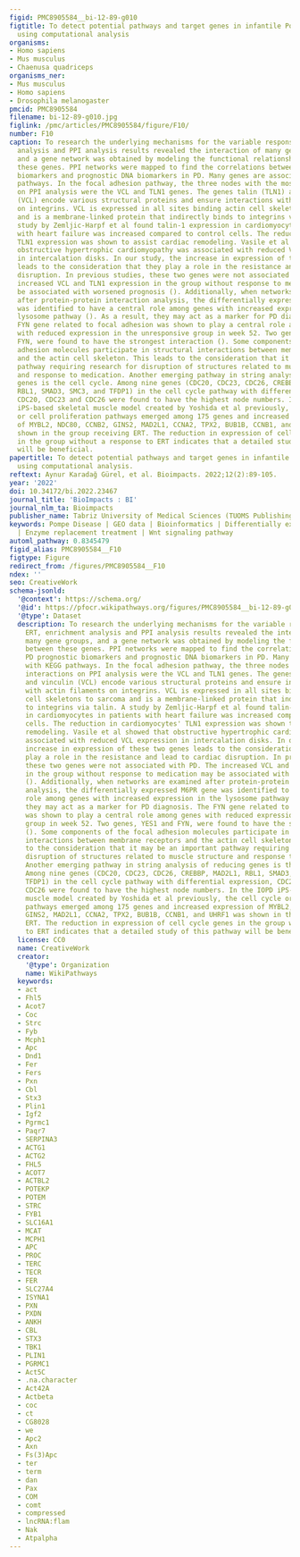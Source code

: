 ```yaml
---
figid: PMC8905584__bi-12-89-g010
figtitle: To detect potential pathways and target genes in infantile Pompe patients
  using computational analysis
organisms:
- Homo sapiens
- Mus musculus
- Chaenusa quadriceps
organisms_ner:
- Mus musculus
- Homo sapiens
- Drosophila melanogaster
pmcid: PMC8905584
filename: bi-12-89-g010.jpg
figlink: /pmc/articles/PMC8905584/figure/F10/
number: F10
caption: To research the underlying mechanisms for the variable response to ERT, enrichment
  analysis and PPI analysis results revealed the interaction of many gene groups,
  and a gene network was obtained by modeling the functional relationships between
  these genes. PPI networks were mapped to find the correlations between PD prognostic
  biomarkers and prognostic DNA biomarkers in PD. Many genes are associated with KEGG
  pathways. In the focal adhesion pathway, the three nodes with the most interactions
  on PPI analysis were the VCL and TLN1 genes. The genes talin (TLN1) and vinculin
  (VCL) encode various structural proteins and ensure interactions with actin filaments
  on integrins. VCL is expressed in all sites binding actin cell skeletons to sarcoma
  and is a membrane-linked protein that indirectly binds to integrins via talin. A
  study by Zemljic-Harpf et al found talin-1 expression in cardiomyocytes in patients
  with heart failure was increased compared to control cells. The reduction in cardiomyocytes'
  TLN1 expression was shown to assist cardiac remodeling. Vasile et al showed that
  obstructive hypertrophic cardiomyopathy was associated with reduced VCL expression
  in intercalation disks. In our study, the increase in expression of these two genes
  leads to the consideration that they play a role in the resistance and lead to cardiac
  disruption. In previous studies, these two genes were not associated with PD. The
  increased VCL and TLN1 expression in the group without response to medication may
  be associated with worsened prognosis (). Additionally, when networks are examined
  after protein-protein interaction analysis, the differentially expressed M6PR gene
  was identified to have a central role among genes with increased expression in the
  lysosome pathway (). As a result, they may act as a marker for PD diagnosis. The
  FYN gene related to focal adhesion was shown to play a central role among genes
  with reduced expression in the unresponsive group in week 52. Two genes, YES1 and
  FYN, were found to have the strongest interaction (). Some components of the focal
  adhesion molecules participate in structural interactions between membrane receptors
  and the actin cell skeleton. This leads to the consideration that it may be an important
  pathway requiring research for disruption of structures related to muscle structure
  and response to medication. Another emerging pathway in string analysis of reducing
  genes is the cell cycle. Among nine genes (CDC20, CDC23, CDC26, CREBBP, MAD2L1,
  RBL1, SMAD3, SMC3, and TFDP1) in the cell cycle pathway with differential expression,
  CDC20, CDC23 and CDC26 were found to have the highest node numbers. In the IOPD
  iPS-based skeletal muscle model created by Yoshida et al previously, the cell cycle
  or cell proliferation pathways emerged among 175 genes and increased expression
  of MYBL2, NDC80, CCNB2, GINS2, MAD2L1, CCNA2, TPX2, BUB1B, CCNB1, and UHRF1 was
  shown in the group receiving ERT. The reduction in expression of cell cycle genes
  in the group without a response to ERT indicates that a detailed study of this pathway
  will be beneficial.
papertitle: To detect potential pathways and target genes in infantile Pompe patients
  using computational analysis.
reftext: Aynur Karadağ Gürel, et al. Bioimpacts. 2022;12(2):89-105.
year: '2022'
doi: 10.34172/bi.2022.23467
journal_title: 'BioImpacts : BI'
journal_nlm_ta: Bioimpacts
publisher_name: Tabriz University of Medical Sciences (TUOMS Publishing Group)
keywords: Pompe Disease | GEO data | Bioinformatics | Differentially expressed genes
  | Enzyme replacement treatment | Wnt signaling pathway
automl_pathway: 0.8345479
figid_alias: PMC8905584__F10
figtype: Figure
redirect_from: /figures/PMC8905584__F10
ndex: ''
seo: CreativeWork
schema-jsonld:
  '@context': https://schema.org/
  '@id': https://pfocr.wikipathways.org/figures/PMC8905584__bi-12-89-g010.html
  '@type': Dataset
  description: To research the underlying mechanisms for the variable response to
    ERT, enrichment analysis and PPI analysis results revealed the interaction of
    many gene groups, and a gene network was obtained by modeling the functional relationships
    between these genes. PPI networks were mapped to find the correlations between
    PD prognostic biomarkers and prognostic DNA biomarkers in PD. Many genes are associated
    with KEGG pathways. In the focal adhesion pathway, the three nodes with the most
    interactions on PPI analysis were the VCL and TLN1 genes. The genes talin (TLN1)
    and vinculin (VCL) encode various structural proteins and ensure interactions
    with actin filaments on integrins. VCL is expressed in all sites binding actin
    cell skeletons to sarcoma and is a membrane-linked protein that indirectly binds
    to integrins via talin. A study by Zemljic-Harpf et al found talin-1 expression
    in cardiomyocytes in patients with heart failure was increased compared to control
    cells. The reduction in cardiomyocytes' TLN1 expression was shown to assist cardiac
    remodeling. Vasile et al showed that obstructive hypertrophic cardiomyopathy was
    associated with reduced VCL expression in intercalation disks. In our study, the
    increase in expression of these two genes leads to the consideration that they
    play a role in the resistance and lead to cardiac disruption. In previous studies,
    these two genes were not associated with PD. The increased VCL and TLN1 expression
    in the group without response to medication may be associated with worsened prognosis
    (). Additionally, when networks are examined after protein-protein interaction
    analysis, the differentially expressed M6PR gene was identified to have a central
    role among genes with increased expression in the lysosome pathway (). As a result,
    they may act as a marker for PD diagnosis. The FYN gene related to focal adhesion
    was shown to play a central role among genes with reduced expression in the unresponsive
    group in week 52. Two genes, YES1 and FYN, were found to have the strongest interaction
    (). Some components of the focal adhesion molecules participate in structural
    interactions between membrane receptors and the actin cell skeleton. This leads
    to the consideration that it may be an important pathway requiring research for
    disruption of structures related to muscle structure and response to medication.
    Another emerging pathway in string analysis of reducing genes is the cell cycle.
    Among nine genes (CDC20, CDC23, CDC26, CREBBP, MAD2L1, RBL1, SMAD3, SMC3, and
    TFDP1) in the cell cycle pathway with differential expression, CDC20, CDC23 and
    CDC26 were found to have the highest node numbers. In the IOPD iPS-based skeletal
    muscle model created by Yoshida et al previously, the cell cycle or cell proliferation
    pathways emerged among 175 genes and increased expression of MYBL2, NDC80, CCNB2,
    GINS2, MAD2L1, CCNA2, TPX2, BUB1B, CCNB1, and UHRF1 was shown in the group receiving
    ERT. The reduction in expression of cell cycle genes in the group without a response
    to ERT indicates that a detailed study of this pathway will be beneficial.
  license: CC0
  name: CreativeWork
  creator:
    '@type': Organization
    name: WikiPathways
  keywords:
  - act
  - Fhl5
  - Acot7
  - Coc
  - Strc
  - Fyb
  - Mcph1
  - Apc
  - Dnd1
  - Fer
  - Fers
  - Pxn
  - Cbl
  - Stx3
  - Plin1
  - Igf2
  - Pgrmc1
  - Paqr7
  - SERPINA3
  - ACTG1
  - ACTG2
  - FHL5
  - ACOT7
  - ACTBL2
  - POTEKP
  - POTEM
  - STRC
  - FYB1
  - SLC16A1
  - MCAT
  - MCPH1
  - APC
  - PROC
  - TERC
  - TECR
  - FER
  - SLC27A4
  - ISYNA1
  - PXN
  - PXDN
  - ANKH
  - CBL
  - STX3
  - TBK1
  - PLIN1
  - PGRMC1
  - Act5C
  - .na.character
  - Act42A
  - Actbeta
  - coc
  - ct
  - CG8028
  - we
  - Apc2
  - Axn
  - Fs(3)Apc
  - ter
  - term
  - dan
  - Pax
  - COM
  - comt
  - compressed
  - lncRNA:flam
  - Nak
  - Atpalpha
---
```

